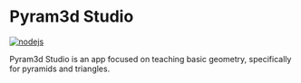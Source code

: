 # Pyram3d Studio

[![nodejs](https://github.com/pyram3d-studio/pyram3d-studio.github.io/actions/workflows/build.yml/badge.svg)](https://github.com/pyram3d-studio/pyram3d-studio.github.io/actions/workflows/build.yml)

Pyram3d Studio is an app focused on teaching basic geometry, specifically for pyramids and triangles.
